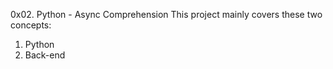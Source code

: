 0x02. Python - Async Comprehension
This project mainly covers these two concepts:
1. Python
2. Back-end
